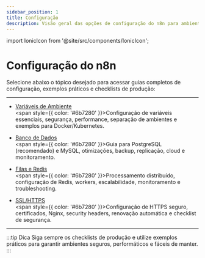 ```yaml
---
sidebar_position: 1
title: Configuração
description: Visão geral das opções de configuração do n8n para ambientes de produção robustos e seguros.
---
```


import IonicIcon from '@site/src/components/IonicIcon';

# <IonicIcon name="settings-outline" size={32} color="#ea4b71" /> Configuração do n8n

Selecione abaixo o tópico desejado para acessar guias completos de configuração, exemplos práticos e checklists de produção:

---

- [<IonicIcon name="key-outline" size={20} color="#10b981" /> Variáveis de Ambiente](./variaveis-ambiente)
  <br/><span style={{ color: '#6b7280' }}>Configuração de variáveis essenciais, segurança, performance, separação de ambientes e exemplos para Docker/Kubernetes.</span>

- [<IonicIcon name="server-outline" size={20} color="#10b981" /> Banco de Dados](./database)
  <br/><span style={{ color: '#6b7280' }}>Guia para PostgreSQL (recomendado) e MySQL, otimizações, backup, replicação, cloud e monitoramento.</span>

- [<IonicIcon name="trending-up-outline" size={20} color="#10b981" /> Filas e Redis](./queues)
  <br/><span style={{ color: '#6b7280' }}>Processamento distribuído, configuração de Redis, workers, escalabilidade, monitoramento e troubleshooting.</span>

- [<IonicIcon name="shield-checkmark-outline" size={20} color="#10b981" /> SSL/HTTPS](./ssl-https)
  <br/><span style={{ color: '#6b7280' }}>Configuração de HTTPS seguro, certificados, Nginx, security headers, renovação automática e checklist de segurança.</span>

---

:::tip Dica
Siga sempre os checklists de produção e utilize exemplos práticos para garantir ambientes seguros, performáticos e fáceis de manter.
::: 